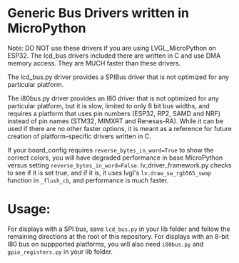 # Generic Bus Drivers written in MicroPython

Note: DO NOT use these drivers if you are using LVGL_MicroPython on ESP32.  The lcd_bus drivers included there are written in C and use DMA memory access.  They are MUCH faster than these drivers.

The lcd_bus.py driver provides a SPIBus driver that is not optimized for any particular platform.

The i80bus.py driver provides an I80 driver that is not optimized for any particular platform, but it is slow, limited to only 8 bit bus widths, and requires a platform that uses pin numbers (ESP32, RP2, SAMD and NRF) instead of pin names (STM32, MIMXRT and Renesas-RA).  While it can be used if there are no other faster options, it is meant as a reference for future creation of platform-specific drivers written in C.

If your board_config requires `reverse_bytes_in_word=True` to show the correct colors, you will have degraded performance in base MicroPython versus setting `reverse_bytes_in_word=False`.  lv_driver_framework.py checks to see if it is set true, and if it is, it uses lvgl's `lv.draw_sw_rgb565_swap` function in `_flush_cb`, and performance is much faster.

# Usage:
For displays with a SPI bus, save `lcd_bus.py` in your lib folder and follow the remaining directions at the root of this repository.  For displays with an 8-bit I80 bus on suppported platforms, you will also need `i80bus.py` and `gpio_registers.py` in your lib folder.
